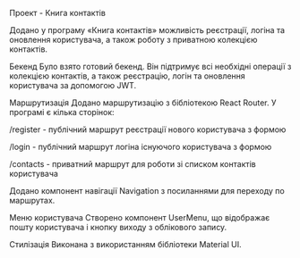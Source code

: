 Проект - Книга контактів

Додано у програму «Книга контактів» можливість реєстрації, логіна та оновлення користувача, а також роботу з приватною колекцією контактів.

Бекенд
Було взято готовий бекенд.  Він підтримує всі необхідні операції з колекцією контактів, а також реєстрацію, логін та оновлення користувача за допомогою JWT.

Маршрутизація
Додано маршрутизацію з бібліотекою React Router. У програмі є кілька сторінок:

/register - публічний маршрут реєстрації нового користувача з формою

/login - публічний маршрут логіна існуючого користувача з формою

/contacts - приватний маршрут для роботи зі списком контактів користувача

Додано компонент навігації Navigation з посиланнями для переходу по маршрутах.

Меню користувача
Створено компонент UserMenu, що відображає пошту користувача і кнопку виходу з облікового запису.

Стилізація
Виконана з використанням бібліотеки Material UI.
